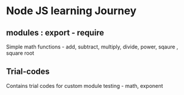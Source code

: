 # Node JS learning Journey

## modules : export - require

Simple math functions - add, subtract, multiply, divide, power, sqaure , square root

## Trial-codes

Contains trial codes for custom module testing - math, exponent


